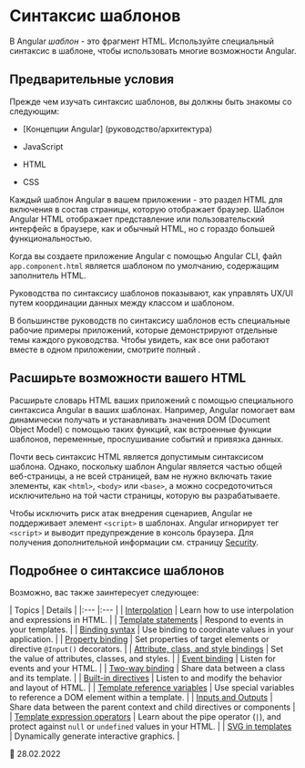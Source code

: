 # Синтаксис шаблонов

В Angular _шаблон_ - это фрагмент HTML. Используйте специальный синтаксис в шаблоне, чтобы использовать многие возможности Angular.

## Предварительные условия

Прежде чем изучать синтаксис шаблонов, вы должны быть знакомы со следующим:

-   [Концепции Angular] (руководство/архитектура)

-   JavaScript

-   HTML

-   CSS

<!--todo: Do we still need the following section? It seems more relevant to those coming from AngularJS, which is now 7 versions ago. -->

<!-- You may be familiar with the component/template duality from your experience with model-view-controller (MVC) or model-view-viewmodel (MVVM). In Angular, the component plays the part of the controller/viewmodel, and the template represents the view. -->

Каждый шаблон Angular в вашем приложении - это раздел HTML для включения в состав страницы, которую отображает браузер. Шаблон Angular HTML отображает представление или пользовательский интерфейс в браузере, как и обычный HTML, но с гораздо большей функциональностью.

Когда вы создаете приложение Angular с помощью Angular CLI, файл `app.component.html` является шаблоном по умолчанию, содержащим заполнитель HTML.

Руководства по синтаксису шаблонов показывают, как управлять UX/UI путем координации данных между классом и шаблоном.

<div class="is-helpful alert">

В большинстве руководств по синтаксису шаблонов есть специальные рабочие примеры приложений, которые демонстрируют отдельные темы каждого руководства. Чтобы увидеть, как все они работают вместе в одном приложении, смотрите полный <live-example title="Template Syntax Live Code"></live-example>.

</div>

## Расширьте возможности вашего HTML

Расширьте словарь HTML ваших приложений с помощью специального синтаксиса Angular в ваших шаблонах. Например, Angular помогает вам динамически получать и устанавливать значения DOM \(Document Object Model\) с помощью таких функций, как встроенные функции шаблонов, переменные, прослушивание событий и привязка данных.

Почти весь синтаксис HTML является допустимым синтаксисом шаблона. Однако, поскольку шаблон Angular является частью общей веб-страницы, а не всей страницей, вам не нужно включать такие элементы, как `<html>`, `<body>` или `<base>`, а можно сосредоточиться исключительно на той части страницы, которую вы разрабатываете.

<div class="alert is-important">

Чтобы исключить риск атак внедрения сценариев, Angular не поддерживает элемент `<script>` в шаблонах. Angular игнорирует тег `<script>` и выводит предупреждение в консоль браузера.
Для получения дополнительной информации см. страницу [Security](guide/security).

</div>

## Подробнее о синтаксисе шаблонов

Возможно, вас также заинтересует следующее:

| Topics | Details | |:--- |:--- |
| [Interpolation](guide/interpolation) | Learn how to use interpolation and expressions in HTML. |
| [Template statements](guide/template-statements) | Respond to events in your templates. |
| [Binding syntax](guide/binding-syntax) | Use binding to coordinate values in your application. |
| [Property binding](guide/property-binding) | Set properties of target elements or directive `@Input()` decorators. |
| [Attribute, class, and style bindings](guide/attribute-binding) | Set the value of attributes, classes, and styles. |
| [Event binding](guide/event-binding) | Listen for events and your HTML. |
| [Two-way binding](guide/two-way-binding) | Share data between a class and its template. |
| [Built-in directives](guide/built-in-directives) | Listen to and modify the behavior and layout of HTML. |
| [Template reference variables](guide/template-reference-variables) | Use special variables to reference a DOM element within a template. |
| [Inputs and Outputs](guide/inputs-outputs) | Share data between the parent context and child directives or components |
| [Template expression operators](guide/template-expression-operators) | Learn about the pipe operator \(<code>&verbar;</code>\), and protect against `null` or `undefined` values in your HTML. |
| [SVG in templates](guide/svg-in-templates) | Dynamically generate interactive graphics. |

<!-- links -->

<!-- external links -->

<!-- end links -->

:date: 28.02.2022
